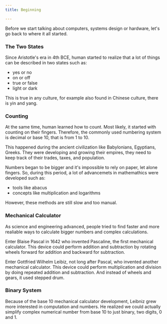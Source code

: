 ```yaml
---
title: Beginning

---
```


Before we start talking about computers, systems design or hardware, let's go back to where it all started.

### The Two States

Since Aristotle's era in 4th BCE, human started to realize that a lot of things can be described in two states such as:
- yes or no
- on or off
- true or false
- light or dark

This is true in any culture, for example also found in Chinese culture, there is yin and yang.

### Counting

At the same time, human learned how to count. Most likely, it started with counting on their fingers. Therefore, the commonly used numbering system is decimal or base 10, that is from 1 to 10.

This happened during the ancient civilization like Babylonians, Egyptians, Greeks. They were developing and growing their empires, they need to keep track of their trades, taxes, and population.

Numbers began to be bigger and it's impossible to rely on paper, let alone fingers. So, during this period, a lot of advancemets in mathemathics were developed such as:
- tools like abacus
- concepts like multiplication and logarithms

However, these methods are still slow and too manual. 

### Mechanical Calculator

As science and engineering advanced, people tried to find faster and more realiable ways to calculate bigger numbers and complex calculations.

Enter Blaise Pascal in 1642 who invented Pascaline, the first mechanical calculator. This device could perform addition and subtraction by rotating wheels forward for addition and backward for subtraction.

Enter Gottfried Wilhelm Leibiz, not long after Pascal, who invented another mechanical calculator. This device could perform multiplication and division by doing repeated addition and subtraction. And instead of wheels and gears, it used stepped drum.

### Binary System

Because of the base 10 mechanical calculator development, Leibniz grew more interested in computation and numbers. He realized we could actually simplify complex numerical number from base 10 to just binary, two digits, 0 and 1.





